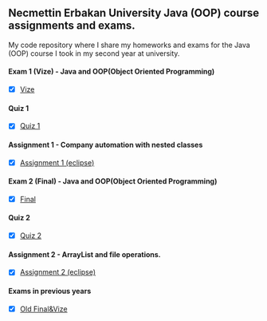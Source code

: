 ## Necmettin Erbakan University Java (OOP) course assignments and exams.

My code repository where I share my homeworks and exams for the Java (OOP) course I took in my second year at university.


#### Exam 1 (Vize) - Java and OOP(Object Oriented Programming)

* [x] [Vize](/Vize)


#### Quiz 1

* [x] [Quiz 1](/NEU_OOP_Quiz)


#### Assignment 1 - Company automation with nested classes

* [x] [Assignment 1 (eclipse)](/Odev)


#### Exam 2 (Final) - Java and OOP(Object Oriented Programming)

* [x] [Final](/Final)


#### Quiz 2

* [x] [Quiz 2](/NEU_OOP_Quiz2)


#### Assignment 2 - ArrayList and file operations.

* [x] [Assignment 2 (eclipse)](/Odev1)


#### Exams in previous years

* [x] [Old Final&Vize](/NEU_GECMIS_SINAV_SORULARİ)

